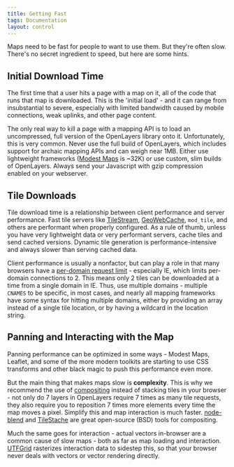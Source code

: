 ```yaml
---
title: Getting Fast
tags: Documentation
layout: control
---
```


Maps need to be fast for people to want to use them. But they're often slow.
There's no secret ingredient to speed, but here are some hints.

## Initial Download Time

The first time that a user hits a page with a map on it, all of the code that
runs that map is downloaded. This is the 'initial load' - and it can range from
insubstantial to severe, especially with limited bandwidth caused by mobile
connections, weak uplinks, and other page content.

The only real way to kill a page with a mapping API is to load an uncompressed,
full version of the OpenLayers library onto it. Unfortunately, this is
very common. Never use the full build of OpenLayers, which includes support
for archaic mapping APIs and can weigh near 1MB. Either use lightweight
frameworks ([Modest Maps](http://github.com/stamen/modestmaps-js) is ~32K)
or use custom, slim builds of OpenLayers. Always send your Javascript with
gzip compression enabled on your webserver.

## Tile Downloads

Tile download time is a relationship between client performance and server
performance. Fast tile servers like [TileStream](http://mapbox.com/tilestream),
[GeoWebCache](http://geowebcache.org/), `mod_tile`, and others are performant
when properly configured. As a rule of thumb, unless you have very lightweight
data or very performant servers, cache tiles and send cached versions. Dynamic
tile generation is performance-intensive and always slower than serving
cached data.

Client performance is usually a nonfactor, but can play a role in that many
browsers have a [per-domain request limit](http://ds.io/qaFyXF) -
especially IE, which limits per-domain connections to 2. This means only
2 tiles can be downloaded at a time from a single domain in IE. Thus,
use multiple domains - multiple `CNAMES` to be specific, in most cases,
and nearly all mapping frameworks have some syntax for hitting multiple
domains, either by providing an array instead of a single tile location,
or by having a wildcard in the location string.

## Panning and Interacting with the Map

Panning performance can be optimized in some ways - Modest Maps, Leaflet,
and some of the more modern toolkits are starting to use CSS transforms
and other black magic to push this performance even more.

But the main thing that makes maps slow is **complexity**. This is why
we recommend the use of [compositing](http://ds.io/oDZIMx ) instead of stacking
tiles in your browser - not only do 7 layers in OpenLayers require 7 times
as many tile requests, they also require you to reposition 7 times more elements
every time the map moves a pixel. Simplify this and map interaction is much faster.
[node-blend](http://ds.io/oga1de) and [TileStache](http://ds.io/nzqvqO)
are great open-source (BSD) tools for compositing.

Much the same goes for interaction - actual vectors in-browser are a
common cause of slow maps - both as far as map loading and interaction.
[UTFGrid](http://ds.io/nH1vCM) rasterizes interaction
data to sidestep this, so that your browser never deals with vectors or vector
rendering directly.
